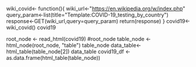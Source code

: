 wiki_covid<- function(){
  wiki_url<-"https://en.wikipedia.org/w/index.php"
  query_param<-list(title="Template:COVID-19_testing_by_country")
  response<-GET(wiki_url,query=query_param)
  return(response)
}
covid19<-wiki_covid()
covid19

root_node <- read_html(covid19)
#root_node
table_node <- html_node(root_node, "table")
table_node
data_table<-html_table(table_node[2])
data_table
covid19_df <-as.data.frame(html_table(table_node))
